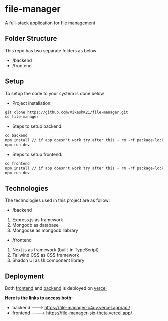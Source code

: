 # file-manager
A full-stack application for file management

## Folder Structure
This repo has two separate folders as below
- /backend
- /frontend

## Setup
To setup the code to your system is done below

- Project installation:

```markdown
git clone https://github.com/VikashK21/file-manager.git
cd file-manager
```

- Steps to setup backend:

```markdown
cd backend
npm install // if app doesn't work try after this - rm -rf package-lock.json
npm run dev
```

- Steps to setup frontend:

```markdown
cd frontend
npm install // if app doesn't work try after this - rm -rf package-lock.json
npm run dev
```

## Technologies
The technologies used in this project are as follow:
- /backend
1. Express.js as framework
2. Mongodb as database
2. Mongoose as mongodb liabrary

- /frontend
1. Next.js as framework (built-in TypeScript)
2. Tailwind CSS as CSS framework
3. Shadcn UI as UI component library

## Deployment
Both [frontend](https://github.com/VikashK21/file-manager/tree/main/frontend) and [backend](https://github.com/VikashK21/file-manager/tree/main/backend) is deployed on [vercel](https://vercel.com/new)

**Here is the links to access both:**

- backend ---> https://file-manager-c4uy.vercel.app/api/
- frontend ----> https://file-manager-six-theta.vercel.app/
